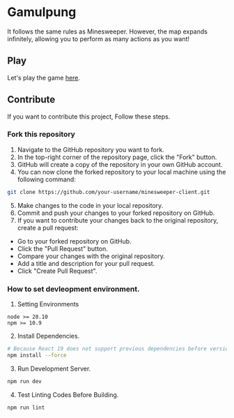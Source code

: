 # Gamulpung
It follows the same rules as Minesweeper. However, the map expands infinitely, allowing you to perform as many actions as you want!

## Play
Let's play the game [here](https://gamultong.github.io/gamulpung-client/).

## Contribute
If you want to contribute this project, Follow these steps.

### Fork this repository

1. Navigate to the GitHub repository you want to fork.
2. In the top-right corner of the repository page, click the "Fork" button.
3. GitHub will create a copy of the repository in your own GitHub account.
4. You can now clone the forked repository to your local machine using the following command:
```bash
git clone https://github.com/your-username/minesweeper-client.git
```
5. Make changes to the code in your local repository.
6. Commit and push your changes to your forked repository on GitHub.
7. If you want to contribute your changes back to the original repository, create a pull request:
  - Go to your forked repository on GitHub.
  - Click the "Pull Request" button.
  - Compare your changes with the original repository.
  - Add a title and description for your pull request.
  - Click "Create Pull Request".

### How to set devleopment environment.
1. Setting Environments
```
node >= 20.10
npm >= 10.9
```
2. Install Dependencies.
```bash
# Because React 19 does not support previous dependencies before version 19.
npm install --force 
```

3. Run Development Server.
```bash
npm run dev
```

4. Test Linting Codes Before Building.
```bash
npm run lint
```
